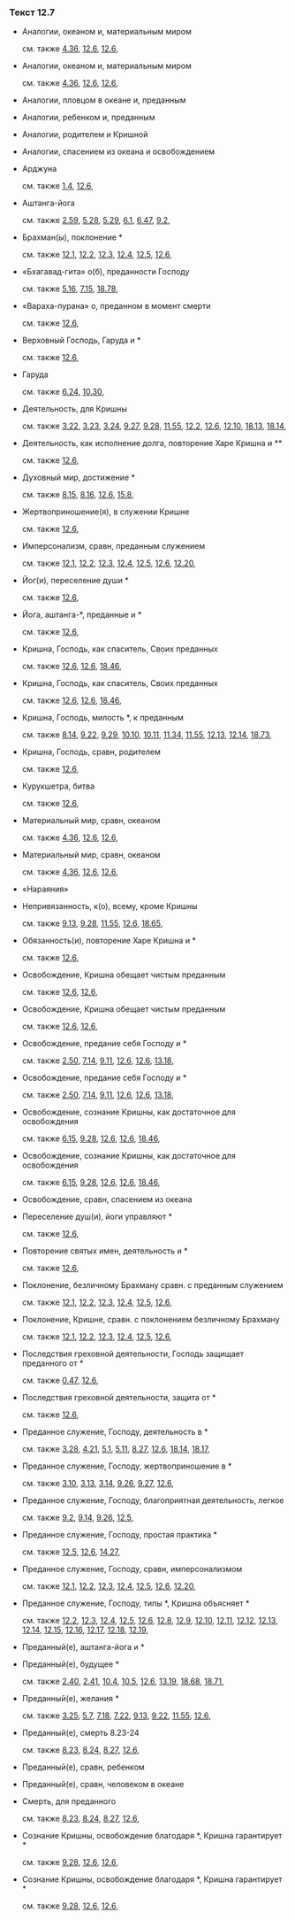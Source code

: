 ### Текст 12.7
	
- Аналогии, океаном и, материальным миром

	см. также  [4.36](../04/0436.md),  [12.6](../12/1206.md),  [12.6](../12/1206.md), 
	
- Аналогии, океаном и, материальным миром

	см. также  [4.36](../04/0436.md),  [12.6](../12/1206.md),  [12.6](../12/1206.md), 
	
- Аналогии, пловцом в океане и, преданным

	
- Аналогии, ребенком и, преданным

	
- Аналогии, родителем и Кришной

	
- Аналогии, спасением из океана и освобождением

	
- Арджуна

	см. также  [1.4](../01/0104.md),  [12.6](../12/1206.md), 
	
- Аштанга-йога

	см. также  [2.59](../02/0259.md),  [5.28](../05/0528.md),  [5.29](../05/0529.md),  [6.1](../06/0601.md),  [6.47](../06/0647.md),  [9.2](../09/0902.md), 
	
- Брахман(ы), поклонение *

	см. также  [12.1](../12/1201.md),  [12.2](../12/1202.md),  [12.3](../12/1203.md),  [12.4](../12/1204.md),  [12.5](../12/1205.md),  [12.6](../12/1206.md), 
	
- «Бхагавад-гита» о(б), преданности Господу

	см. также  [5.16](../05/0516.md),  [7.15](../07/0715.md),  [18.78](../18/1878.md), 
	
- «Вараха-пурана» о, преданном в момент смерти

	см. также  [12.6](../12/1206.md), 
	
- Верховный Господь, Гаруда и *

	см. также  [12.6](../12/1206.md), 
	
- Гаруда

	см. также  [6.24](../06/0624.md),  [10.30](../10/1030.md), 
	
- Деятельность, для Кришны

	см. также  [3.22](../03/0322.md),  [3.23](../03/0323.md),  [3.24](../03/0324.md),  [9.27](../09/0927.md),  [9.28](../09/0928.md),  [11.55](../11/1155.md),  [12.2](../12/1202.md),  [12.6](../12/1206.md),  [12.10](../12/1210.md),  [18.13](../18/1813.md),  [18.14](../18/1814.md), 
	
- Деятельность, как исполнение долга, повторение Харе Кришна и **

	см. также  [12.6](../12/1206.md), 
	
- Духовный мир, достижение *

	см. также  [8.15](../08/0815.md),  [8.16](../08/0816.md),  [12.6](../12/1206.md),  [15.8](../15/1508.md), 
	
- Жертвоприношение(я), в служении Кришне

	см. также  [12.6](../12/1206.md), 
	
- Имперсонализм, сравн, преданным служением

	см. также  [12.1](../12/1201.md),  [12.2](../12/1202.md),  [12.3](../12/1203.md),  [12.4](../12/1204.md),  [12.5](../12/1205.md),  [12.6](../12/1206.md),  [12.20](../12/1220.md), 
	
- Йог(и), переселение души *

	см. также  [12.6](../12/1206.md), 
	
- Йога, аштанга-*, преданные и *

	см. также  [12.6](../12/1206.md), 
	
- Кришна, Господь, как спаситель, Своих преданных

	см. также  [12.6](../12/1206.md),  [12.6](../12/1206.md),  [18.46](../18/1846.md), 
	
- Кришна, Господь, как спаситель, Своих преданных

	см. также  [12.6](../12/1206.md),  [12.6](../12/1206.md),  [18.46](../18/1846.md), 
	
- Кришна, Господь, милость *, к преданным

	см. также  [8.14](../08/0814.md),  [9.22](../09/0922.md),  [9.29](../09/0929.md),  [10.10](../10/1010.md),  [10.11](../10/1011.md),  [11.34](../11/1134.md),  [11.55](../11/1155.md),  [12.13](../12/1213.md),  [12.14](../12/1214.md),  [18.73](../18/1873.md), 
	
- Кришна, Господь, сравн, родителем

	см. также  [12.6](../12/1206.md), 
	
- Курукшетра, битва

	см. также  [12.6](../12/1206.md), 
	
- Материальный мир, сравн, океаном

	см. также  [4.36](../04/0436.md),  [12.6](../12/1206.md),  [12.6](../12/1206.md), 
	
- Материальный мир, сравн, океаном

	см. также  [4.36](../04/0436.md),  [12.6](../12/1206.md),  [12.6](../12/1206.md), 
	
- «Нараяния»

	
- Непривязанность, к(о), всему, кроме Кришны

	см. также  [9.13](../09/0913.md),  [9.28](../09/0928.md),  [11.55](../11/1155.md),  [12.6](../12/1206.md),  [18.65](../18/1865.md), 
	
- Обязанность(и), повторение Харе Кришна и *

	см. также  [12.6](../12/1206.md), 
	
- Освобождение, Кришна обещает чистым преданным

	см. также  [12.6](../12/1206.md),  [12.6](../12/1206.md), 
	
- Освобождение, Кришна обещает чистым преданным

	см. также  [12.6](../12/1206.md),  [12.6](../12/1206.md), 
	
- Освобождение, предание себя Господу и *

	см. также  [2.50](../02/0250.md),  [7.14](../07/0714.md),  [9.11](../09/0911.md),  [12.6](../12/1206.md),  [12.6](../12/1206.md),  [13.18](../13/1318.md), 
	
- Освобождение, предание себя Господу и *

	см. также  [2.50](../02/0250.md),  [7.14](../07/0714.md),  [9.11](../09/0911.md),  [12.6](../12/1206.md),  [12.6](../12/1206.md),  [13.18](../13/1318.md), 
	
- Освобождение, сознание Кришны, как достаточное для освобождения

	см. также  [6.15](../06/0615.md),  [9.28](../09/0928.md),  [12.6](../12/1206.md),  [12.6](../12/1206.md),  [18.46](../18/1846.md), 
	
- Освобождение, сознание Кришны, как достаточное для освобождения

	см. также  [6.15](../06/0615.md),  [9.28](../09/0928.md),  [12.6](../12/1206.md),  [12.6](../12/1206.md),  [18.46](../18/1846.md), 
	
- Освобождение, сравн, спасением из океана

	
- Переселение душ(и), йоги управляют *

	см. также  [12.6](../12/1206.md), 
	
- Повторение святых имен, деятельность и *

	см. также  [12.6](../12/1206.md), 
	
- Поклонение, безличному Брахману сравн. с преданным служением

	см. также  [12.1](../12/1201.md),  [12.2](../12/1202.md),  [12.3](../12/1203.md),  [12.4](../12/1204.md),  [12.5](../12/1205.md),  [12.6](../12/1206.md), 
	
- Поклонение, Кришне, сравн. с поклонением безличному Брахману

	см. также  [12.1](../12/1201.md),  [12.2](../12/1202.md),  [12.3](../12/1203.md),  [12.4](../12/1204.md),  [12.5](../12/1205.md),  [12.6](../12/1206.md), 
	
- Последствия греховной деятельности, Господь защищает преданного от *

	см. также  [0.47](../00/0047.md),  [12.6](../12/1206.md), 
	
- Последствия греховной деятельности, защита от *

	см. также  [12.6](../12/1206.md), 
	
- Преданное служение, Господу, деятельность в *

	см. также  [3.28](../03/0328.md),  [4.21](../04/0421.md),  [5.1](../05/0501.md),  [5.11](../05/0511.md),  [8.27](../08/0827.md),  [12.6](../12/1206.md),  [18.14](../18/1814.md),  [18.17](../18/1817.md), 
	
- Преданное служение, Господу, жертвоприношение в *

	см. также  [3.10](../03/0310.md),  [3.13](../03/0313.md),  [3.14](../03/0314.md),  [9.26](../09/0926.md),  [9.27](../09/0927.md),  [12.6](../12/1206.md), 
	
- Преданное служение, Господу, благоприятная деятельность, легкое

	см. также  [9.2](../09/0902.md),  [9.14](../09/0914.md),  [9.26](../09/0926.md),  [12.5](../12/1205.md), 
	
- Преданное служение, Господу, простая практика *

	см. также  [12.5](../12/1205.md),  [12.6](../12/1206.md),  [14.27](../14/1427.md), 
	
- Преданное служение, Господу, сравн, имперсонализмом

	см. также  [12.1](../12/1201.md),  [12.2](../12/1202.md),  [12.3](../12/1203.md),  [12.4](../12/1204.md),  [12.5](../12/1205.md),  [12.6](../12/1206.md),  [12.20](../12/1220.md), 
	
- Преданное служение, Господу, типы *, Кришна объясняет *

	см. также  [12.2](../12/1202.md),  [12.3](../12/1203.md),  [12.4](../12/1204.md),  [12.5](../12/1205.md),  [12.6](../12/1206.md),  [12.8](../12/1208.md),  [12.9](../12/1209.md),  [12.10](../12/1210.md),  [12.11](../12/1211.md),  [12.12](../12/1212.md),  [12.13](../12/1213.md),  [12.14](../12/1214.md),  [12.15](../12/1215.md),  [12.16](../12/1216.md),  [12.17](../12/1217.md),  [12.18](../12/1218.md),  [12.19](../12/1219.md), 
	
- Преданный(е), аштанга-йога и *

	
- Преданный(е), будущее *

	см. также  [2.40](../02/0240.md),  [2.41](../02/0241.md),  [10.4](../10/1004.md),  [10.5](../10/1005.md),  [12.6](../12/1206.md),  [13.19](../13/1319.md),  [18.68](../18/1868.md),  [18.71](../18/1871.md), 
	
- Преданный(е), желания *

	см. также  [3.25](../03/0325.md),  [5.7](../05/0507.md),  [7.18](../07/0718.md),  [7.22](../07/0722.md),  [9.13](../09/0913.md),  [9.22](../09/0922.md),  [11.55](../11/1155.md),  [12.6](../12/1206.md), 
	
- Преданный(е), смерть 8.23-24

	см. также  [8.23](../08/0823.md),  [8.24](../08/0824.md),  [8.27](../08/0827.md),  [12.6](../12/1206.md), 
	
- Преданный(е), сравн, ребенком

	
- Преданный(е), сравн, человеком в океане

	
- Смерть, для преданного

	см. также  [8.23](../08/0823.md),  [8.24](../08/0824.md),  [8.27](../08/0827.md),  [12.6](../12/1206.md), 
	
- Сознание Кришны, освобождение благодаря *, Кришна гарантирует *

	см. также  [9.28](../09/0928.md),  [12.6](../12/1206.md),  [12.6](../12/1206.md), 
	
- Сознание Кришны, освобождение благодаря *, Кришна гарантирует *

	см. также  [9.28](../09/0928.md),  [12.6](../12/1206.md),  [12.6](../12/1206.md), 

